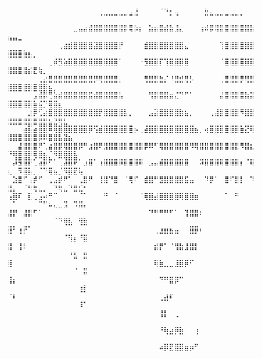 ⠀⠀⠀⠀⠀⠀⠀⠀⠀⠀⠀⠀⠀⠀⠀⠀⠀⠀⢀⣀⣀⣀⣀⣀⣠⣼⠀⠀⠀⠀⠈⠙⡆⢤⠀⠀⠀⠀⠀⣷⣄⣀⣀⣀⣀⣀⡀⠀⠀⠀⠀⠀⠀⠀⠀⠀⠀⠀⠀⠀⠀⠀⠀⠀⠀
⠀⠀⠀⠀⠀⠀⠀⠀⠀⠀⠀⠀⠀⣀⣤⣴⣾⣿⣿⣿⣿⣿⣿⡿⢿⡷⡆⠀⣵⣶⣿⣾⣷⣸⣄⠀⠀⠀⢰⠾⡿⢿⣿⣿⣿⣿⣿⣿⣷⣦⣤⣀⠀⠀⠀⠀⠀⠀⠀⠀⠀⠀⠀⠀⠀
⠀⠀⠀⠀⠀⠀⠀⠀⠀⠀⢀⣴⣾⣿⣿⣿⣿⣽⣿⣿⣿⣿⡟⠀⠀⠀⠀⣾⣿⣿⣿⣿⣿⣿⣿⣄⠀⠀⠀⠀⠀⠀⢹⣿⣿⣿⣿⣿⣿⣿⣿⣿⣷⣦⡀⠀⠀⠀⠀⠀⠀⠀⠀⠀⠀
⠀⠀⠀⠀⠀⠀⠀⠀⢀⡾⣻⣵⣿⣿⣿⣿⣿⣿⣿⣿⣿⣿⠁⠀⠀⠀⠐⣻⣿⣿⡏⢹⣿⣿⣿⣿⠀⠀⠀⠀⠀⠀⠈⣿⣿⣿⣿⣿⣿⣿⣿⣿⣿⣮⣟⢷⡀⠀⠀⠀⠀⠀⠀⠀⠀
⠀⠀⠀⠀⠀⠀⢀⣴⣿⣿⣿⣿⣿⣿⣿⣿⣿⡿⢿⣿⣿⣿⡄⠀⠀⠀⠀⢻⣿⣿⣷⡌⠸⣿⣾⢿⡧⠀⠀⠀⠀⠀⢀⣿⣿⣿⡿⢿⣿⣿⣿⣿⣿⣿⣿⣿⣿⣦⡀⠀⠀⠀⠀⠀⠀
⠀⠀⠀⠀⠀⣠⣾⡿⢛⣵⣾⣿⣿⣿⣿⣿⣯⣾⣿⣿⣿⣿⣧⠀⠀⠀⠀⠀⢻⣿⣿⣿⣶⣌⠙⠋⠁⠀⠀⠀⠀⠀⣼⣿⣿⣿⣿⣷⣽⣿⣿⣿⣿⣿⣷⣮⡙⢿⣿⣆⠀⠀⠀⠀⠀
⠀⠀⠀⠀⣰⡿⢋⣴⣿⣿⣿⣿⣿⣿⣿⣿⣿⣿⡟⣿⣿⣿⣿⣧⡀⠀⠀⠀⣠⣽⣿⣿⣿⣿⣷⣦⡀⠀⠀⠀⢀⣼⣿⣿⣿⣿⠻⣿⣿⣿⣿⣿⣿⣿⣿⣿⣿⣦⣝⢿⣇⠀⠀⠀⠀
⠀⠀⠀⣴⣯⣴⣿⣿⠿⢿⣿⣿⣿⣿⣿⣿⡿⢫⣾⣿⣿⣿⣿⣿⣿⡦⢀⣼⣿⣿⣿⣿⣿⣿⣿⣿⣿⣦⡀⢴⣿⣿⣿⣿⣿⣿⣷⣝⢿⣿⣿⣿⣿⣿⣿⡿⠿⣿⣿⣧⣽⣦⠀⠀⠀
⠀⠀⣼⣿⣿⣿⠟⢁⣴⣿⡿⢿⣿⣿⡿⠛⣰⣿⠟⣻⣿⣿⣿⣿⣿⣿⣿⡿⠿⠋⢿⣿⣿⣿⣿⣿⠻⢿⣿⣿⣿⣿⣿⣿⣿⣟⠻⣿⣆⠙⢿⣿⣿⡿⢿⣿⣦⡈⠻⣿⣿⣿⣧⠀⠀
⠀⡼⣻⣿⡟⢁⣴⡿⠋⠁⢀⣼⣿⠟⠁⣰⣿⠁⢰⣿⣿⣿⡿⣿⣿⣿⠿⠀⣠⣤⣾⣿⣿⣿⣿⣿⠀⠀⠽⣿⣿⣿⢿⣿⣿⣿⡆⠈⢿⣆⠀⠻⣿⣧⡀⠈⠙⢿⣦⡈⠻⣿⣟⢧⠀
⠀⣱⣿⠋⢠⡾⠋⠀⢀⣠⡾⠟⠁⠀⢀⣿⠟⠀⢸⣿⠙⣿⠀⠈⢿⠏⠀⣾⣿⠛⣻⣿⣿⣿⣿⣯⣤⠀⠀⠹⡿⠁⠀⣿⠏⣿⡇⠀⠹⣿⡄⠀⠈⠻⢷⣄⡀⠀⠙⢷⣄⠙⣿⣎⠂
⢠⣿⠏⠀⣏⢀⣠⠴⠛⠉⠀⠀⠀⠀⠈⠁⠀⠀⠀⠛⠀⠈⠀⠀⠀⠀⠈⢿⣿⣼⣿⣿⣿⣿⢿⣿⣿⣶⠀⠀⠀⠀⠀⠁⠀⠛⠀⠀⠀⠀⠁⠀⠀⠀⠀⠉⠛⠦⣄⣀⣹⠀⠹⣿⡄
⣼⡟⠀⣼⣿⠋⠁⠀⠀⠀⠀⠀⠀⠀⠀⠀⠀⠀⠀⠀⠀⠀⠀⠀⠀⠀⠀⠀⠙⠛⠛⠛⠋⠁⠀⢹⣿⣿⠆⠀⠀⠀⠀⠀⠀⠀⠀⠀⠀⠀⠀⠀⠀⠀⠀⠀⠀⠀⠈⠙⢿⣧⠀⢻⣷
⣿⠃⢰⡟⠁⠀⠀⠀⠀⠀⠀⠀⠀⠀⠀⠀⠀⠀⠀⠀⠀⠀⠀⠀⠀⠀⠀⠀⠀⢀⣰⣶⣦⣤⠀⠀⣿⡿⠆⠀⠀⠀⠀⠀⠀⠀⠀⠀⠀⠀⠀⠀⠀⠀⠀⠀⠀⠀⠀⠀⠈⢻⡆⠘⣿
⣿⠀⢸⠇⠀⠀⠀⠀⠀⠀⠀⠀⠀⠀⠀⠀⠀⠀⠀⠀⠀⠀⠀⠀⠀⠀⠀⠀⠀⣾⡟⠁⠈⢻⣷⣸⣿⡇⠀⠀⠀⠀⠀⠀⠀⠀⠀⠀⠀⠀⠀⠀⠀⠀⠀⠀⠀⠀⠀⠀⠀⠘⣧⠀⣿
⣿⠀⠀⠀⠀⠀⠀⠀⠀⠀⠀⠀⠀⠀⠀⠀⠀⠀⠀⠀⠀⠀⠀⠀⠀⠀⠀⠀⠀⢿⣷⣀⣀⣸⣿⡿⠋⠀⠀⠀⠀⠀⠀⠀⠀⠀⠀⠀⠀⠀⠀⠀⠀⠀⠀⠀⠀⠀⠀⠀⠀⠀⠈⠀⣿
⢸⡆⠀⠀⠀⠀⠀⠀⠀⠀⠀⠀⠀⠀⠀⠀⠀⠀⠀⠀⠀⠀⠀⠀⠀⠀⠀⠀⠀⠀⠙⠛⣿⡿⠉⠀⠀⠀⠀⠀⠀⠀⠀⠀⠀⠀⠀⠀⠀⠀⠀⠀⠀⠀⠀⠀⠀⠀⠀⠀⠀⠀⠀⢰⡇
⠈⠇⠀⠀⠀⠀⠀⠀⠀⠀⠀⠀⠀⠀⠀⠀⠀⠀⠀⠀⠀⠀⠀⠀⠀⠀⠀⠀⠀⠀⢀⣼⠏⠀⠀⠀⠀⠀⠀⠀⠀⠀⠀⠀⠀⠀⠀⠀⠀⠀⠀⠀⠀⠀⠀⠀⠀⠀⠀⠀⠀⠀⠀⠸⠁
⠀⠀⠀⠀⠀⠀⠀⠀⠀⠀⠀⠀⠀⠀⠀⠀⠀⠀⠀⠀⠀⠀⠀⠀⠀⠀⠀⠀⠀⠀⢸⡇⠀⢀⠀⠀⠀⠀⠀⠀⠀⠀⠀⠀⠀⠀⠀⠀⠀⠀⠀⠀⠀⠀⠀⠀⠀⠀⠀⠀⠀⠀⠀⠀⠀
⠀⠀⠀⠀⠀⠀⠀⠀⠀⠀⠀⠀⠀⠀⠀⠀⠀⠀⠀⠀⠀⠀⠀⠀⠀⠀⠀⠀⠀⠀⠘⢷⣴⡿⣷⠀⠀⢰⠀⠀⠀⠀⠀⠀⠀⠀⠀⠀⠀⠀⠀⠀⠀⠀⠀⠀⠀⠀⠀⠀⠀⠀⠀⠀⠀
⠀⠀⠀⠀⠀⠀⠀⠀⠀⠀⠀⠀⠀⠀⠀⠀⠀⠀⠀⠀⠀⠀⠀⠀⠀⠀⠀⠀⠀⠀⠴⡿⣟⣿⣿⣶⡶⠋⠀⠀⠀⠀⠀⠀⠀⠀⠀⠀⠀⠀⠀⠀⠀⠀⠀⠀⠀⠀⠀⠀⠀⠀⠀⠀⠀
